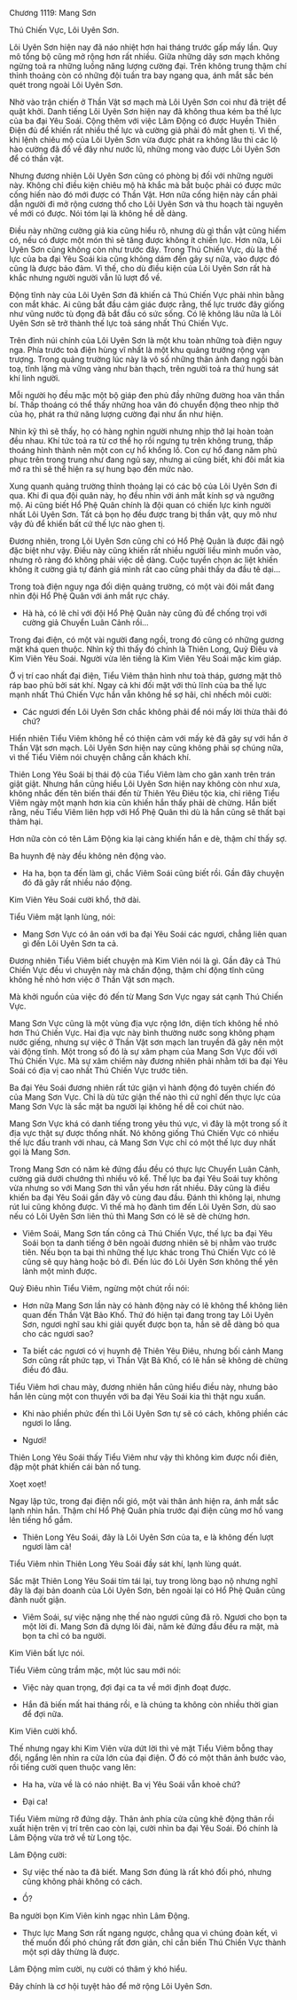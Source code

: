 




Chương 1119: Mang Sơn


Thú Chiến Vực, Lôi Uyên Sơn.

Lôi Uyên Sơn hiện nay đã náo nhiệt hơn hai tháng trước gấp mấy lần. Quy mô tổng bộ cũng mở rộng hơn rất nhiều. Giữa những dãy sơn mạch không ngừng toả ra những luồng năng lượng cường đại. Trên không trung thậm chí thỉnh thoảng còn có những đội tuần tra bay ngang qua, ánh mắt sắc bén quét trong ngoài Lôi Uyên Sơn.

Nhờ vào trận chiến ở Thần Vật sơ mạch mà Lôi Uyên Sơn coi như đã triệt để quật khởi. Danh tiếng Lôi Uyên Sơn hiện nay đã không thua kém ba thế lực của ba đại Yêu Soái. Cộng thêm với việc Lâm Động có được Huyền Thiên Điện đủ để khiến rất nhiều thế lực và cường giả phải đỏ mắt ghen tị. Vì thế, khi lệnh chiêu mộ của Lôi Uyên Sơn vừa được phát ra không lâu thì các lộ hào cường đã đổ về đây như nước lũ, những mong vào được Lôi Uyên Sơn để có thần vật.

Nhưng đương nhiên Lôi Uyên Sơn cũng có phòng bị đối với những người này. Không chỉ điều kiện chiêu mộ hà khắc mà bắt buộc phải có được mức cống hiến nào đó mới được có Thần Vật. Hơn nữa cống hiện này cần phải dẫn người đi mở rộng cương thổ cho Lôi Uyên Sơn và thu hoạch tài nguyên về mới có được. Nói tóm lại là không hề dễ dàng.

Điều này những cường giả kia cũng hiểu rõ, nhưng dù gì thần vật cũng hiếm có, nếu có được một món thì sẽ tăng được không ít chiến lực. Hơn nữa, Lôi Uyên Sơn cũng không còn như trước đây. Trong Thú Chiến Vực, dù là thế lực của ba đại Yêu Soái kia cũng không dám đến gây sự nữa, vào được đó cũng là được bảo đảm. Vì thế, cho dù điều kiện của Lôi Uyên Sơn rất hà khắc nhưng người người vẫn lũ lượt đổ về.

Động tĩnh này của Lôi Uyên Sơn đã khiến cả Thú Chiến Vực phải nhìn bằng con mắt khác. Ai cũng bắt đầu cảm giác được rằng, thế lực trước đây giống như vũng nước tù đọng đã bắt đầu có sức sống. Có lẽ không lâu nữa là Lôi Uyên Sơn sẽ trở thành thế lực toả sáng nhất Thú Chiến Vực.

Trên đỉnh núi chính của Lôi Uyên Sơn là một khu toàn những toà điện nguy nga. Phía trước toà điện hùng vĩ nhất là một khu quảng trưởng rộng vạn trượng. Trong quảng trường lúc này là vô số những thân ảnh đang ngồi bàn toạ, tĩnh lặng mà vững vàng như bàn thạch, trên người toả ra thứ hung sát khí linh người.

Mỗi người họ đều mặc một bộ giáp đen phủ đầy những đường hoa văn thần bí. Thấp thoáng có thể thấy những hoa văn đó chuyển động theo nhịp thở của họ, phát ra thứ năng lượng cường đại như ẩn như hiện.

Nhìn kỹ thì sẽ thấy, họ có hàng nghìn người nhưng nhịp thở lại hoàn toàn đều nhau. Khí tức toả ra từ cơ thể họ rồi ngưng tụ trên không trung, thấp thoáng hình thành nên một con cự hổ khổng lồ. Con cự hổ đang năm phủ phục trên trong trung như đang ngủ say, nhưng ai cũng biết, khi đôi mắt kia mở ra thì sẽ thể hiện ra sự hung bạo đến mức nào.

Xung quanh quảng trường thỉnh thoảng lại có các bộ của Lôi Uyên Sơn đi qua. Khi đi qua đội quân này, họ đều nhìn với ánh mắt kính sợ và ngưỡng mộ. Ai cũng biết Hổ Phệ Quân chính là đội quan có chiến lực kinh người nhất Lôi Uyên Sơn. Tất cả bọn họ đều được trang bị thần vật, quy mô như vậy đủ để khiến bất cứ thế lực nào ghen tị.

Đương nhiên, trong Lôi Uyên Sơn cũng chỉ có Hổ Phệ Quân là được đãi ngộ đặc biệt như vậy. Điều này cũng khiến rất nhiều người liều mình muốn vào, nhưng rõ ràng đó không phải việc dễ dàng. Cuộc tuyển chọn ác liệt khiến không ít cường giả tự đánh giá mình rất cao cũng phải thấy da đầu tê dại…

Trong toà điện nguy nga đối diện quảng trường, có một vài đôi mắt đang nhìn đội Hổ Phệ Quân với ánh mắt rực cháy.

- Hà hà, có lẽ chỉ với đội Hổ Phệ Quân này cũng đủ để chống trọi với cường giả Chuyển Luân Cảnh rồi…

Trong đại điện, có một vài người đang ngồi, trong đó cũng có những gương mặt khá quen thuộc. Nhìn kỹ thì thấy đó chính là Thiên Long, Quỷ Điêu và Kim Viên Yêu Soái. Người vừa lên tiếng là Kim Viên Yêu Soái mặc kim giáp.

Ở vị trí cao nhất đại điện, Tiểu Viêm thân hình như toà tháp, gương mặt thô ráp bao phủ bởi sát khí. Ngay cả khi đối mặt với thủ lĩnh của ba thế lực mạnh nhất Thú Chiến Vực hắn vẫn không hề sợ hãi, chỉ nhếch môi cười:

- Các ngươi đến Lôi Uyên Sơn chắc không phải để nói mấy lời thừa thãi đó chứ?

Hiển nhiên Tiểu Viêm không hề có thiện cảm với mấy kẻ đã gây sự với hắn ở Thần Vật sơn mạch. Lôi Uyên Sơn hiện nay cũng không phải sợ chúng nữa, vì thế Tiểu Viêm nói chuyện chẳng cần khách khí.

Thiên Long Yêu Soái bị thái độ của Tiểu Viêm làm cho gân xanh trên trán giật giật. Nhưng hắn cũng hiểu Lôi Uyên Sơn hiện nay không còn như xưa, không nhắc đến tên biến thái đến từ Thiên Yêu Điêu tộc kia, chỉ riêng Tiểu Viêm ngày một mạnh hơn kia cũn khiến hắn thấy phải dè chừng. Hắn biết rằng, nếu Tiểu Viêm liên hợp với Hổ Phệ Quân thì dù là hắn cũng sẽ thất bại thảm hại.

Hơn nữa còn có tên Lâm Động kia lại càng khiến hắn e dè, thậm chí thấy sợ.

Ba huynh đệ này đều không nên động vào.

- Ha ha, bọn ta đến làm gì, chắc Viêm Soái cũng biết rồi. Gần đây chuyện đó đã gây rất nhiều náo động.

Kim Viên Yêu Soái cười khổ, thở dài.

Tiểu Viêm mặt lạnh lùng, nói:

- Mang Sơn Vực có ân oán với ba đại Yêu Soái các ngươi, chẳng liên quan gì đến Lôi Uyên Sơn ta cả.

Đương nhiên Tiểu Viêm biết chuyện mà Kim Viên nói là gì. Gần đây cả Thú Chiến Vực đều vì chuyện này mà chấn động, thậm chí động tĩnh cũng không hề nhỏ hơn việc ở Thần Vật sơn mạch.

Mà khởi nguồn của việc đó đến từ Mang Sơn Vực ngay sát cạnh Thú Chiến Vực.

Mang Sơn Vực cũng là một vùng địa vực rộng lớn, diện tích không hề nhỏ hơn Thú Chiến Vực. Hai địa vực này bình thường nước song không phạm nước giếng, nhưng sự việc ở Thần Vật sơn mạch lan truyền đã gây nên một vài động tĩnh. Một trong số đó là sự xâm phạm của Mang Sơn Vực đối với Thú Chiến Vực. Mà sự xâm chiếm này đương nhiên phải nhằm tới ba đại Yêu Soái có địa vị cao nhất Thú Chiến Vực trước tiên.

Ba đại Yêu Soái đương nhiên rất tức giận vì hành động đó tuyên chiến đó của Mang Sơn Vực. Chỉ là dù tức giận thế nào thì cứ nghĩ đến thực lực của Mang Sơn Vực là sắc mặt ba người lại không hề dễ coi chút nào.

Mang Sơn Vực khá có danh tiếng trong yêu thú vực, vì đây là một trong số ít địa vực thật sự được thống nhất. Nó không giống Thú Chiến Vực có nhiều thế lực đấu tranh với nhau, cả Mang Sơn Vực chỉ có một thế lực duy nhất gọi là Mang Sơn.

Trong Mang Sơn có năm kẻ đứng đầu đều có thực lực Chuyển Luân Cảnh, cường giả dưới chướng thì nhiều vô kể. Thế lực ba đại Yêu Soái tuy không vừa nhưng so với Mang Sơn thì vẫn yếu hơn rất nhiều. Đây cũng là điều khiến ba đại Yêu Soái gần đây vô cùng đau đầu. Đánh thì không lại, nhưng rút lui cũng không được. Vì thế mà họ đành tìm đến Lôi Uyên Sơn, dù sao nếu có Lôi Uyên Sơn liên thủ thì Mang Sơn có lẽ sẽ dè chừng hơn.

- Viêm Soái, Mang Sơn tấn công cả Thú Chiến Vực, thế lực ba đại Yêu Soái bọn ta danh tiếng ở bên ngoài đương nhiên sẽ bị nhằm vào trước tiên. Nếu bọn ta bại thì những thế lực khác trong Thú Chiến Vực có lẽ cũng sẽ quy hàng hoặc bỏ đi. Đến lúc đó Lôi Uyên Sơn không thể yên lành một mình được.

Quỷ Điêu nhìn Tiểu Viêm, ngừng một chút rồi nói:

- Hơn nữa Mang Sơn lần này có hành động này có lẽ không thể không liên quan đến Thần Vật Bảo Khố. Thứ đó hiện tại đang trong tay Lôi Uyên Sơn, ngươi nghĩ sau khi giải quyết được bọn ta, hắn sẽ dễ dàng bỏ qua cho các ngươi sao?

- Ta biết các ngươi có vị huynh đệ Thiên Yêu Điêu, nhưng bối cảnh Mang Sơn cũng rất phức tạp, vì Thần Vật Bả Khố, có lẽ hắn sẽ không dè chừng điều đó đâu.

Tiểu Viêm hơi chau mày, đương nhiên hắn cũng hiểu điều này, nhưng bảo hắn lên cùng một con thuyền với ba đại Yêu Soái kia thì thật ngu xuẩn.

- Khi nào phiền phức đến thì Lôi Uyên Sơn tự sẽ có cách, không phiền các ngươi lo lắng.

- Ngươi!

Thiên Long Yêu Soái thấy Tiểu Viêm như vậy thì không kìm được nổi điên, đập một phát khiến cái bàn nổ tung.

Xoẹt xoẹt!

Ngay lập tức, trong đại điện nổi gió, một vài thân ảnh hiện ra, ánh mắt sắc lạnh nhìn hắn. Thậm chí Hổ Phệ Quân phía trước đại điện cũng mơ hồ vang lên tiếng hổ gầm.

- Thiên Long Yêu Soái, đây là Lôi Uyên Sơn của ta, e là không đến lượt ngươi làm cà!

Tiểu Viêm nhìn Thiên Long Yêu Soái đầy sát khí, lạnh lùng quát.

Sắc mặt Thiên Long Yêu Soái tím tái lại, tuy trong lòng bạo nộ nhưng nghĩ đây là đại bản doanh của Lôi Uyên Sơn, bên ngoài lại có Hổ Phệ Quân cũng đành nuốt giận.

- Viêm Soái, sự việc nặng nhẹ thế nào ngươi cũng đã rõ. Ngươi cho bọn ta một lời đi. Mang Sơn đã dựng lôi đài, năm kẻ đứng đầu đều ra mặt, mà bọn ta chỉ có ba người.

Kim Viên bất lực nói.

Tiểu Viêm cũng trầm mặc, một lúc sau mới nói:

- Việc này quan trọng, đợi đại ca ta về mới định đoạt được.

- Hắn đã biến mất hai tháng rồi, e là chúng ta không còn nhiều thời gian để đợi nữa.

Kim Viên cười khổ.

Thế nhưng ngay khi Kim Viên vừa dứt lời thì vẻ mặt Tiểu Viêm bỗng thay đổi, ngẩng lên nhìn ra cửa lớn của đại điện. Ở đó có một thân ảnh bước vào, rồi tiếng cười quen thuộc vang lên:

- Ha ha, vừa về là có náo nhiệt. Ba vị Yêu Soái vẫn khoẻ chứ?

- Đại ca!

Tiểu Viêm mừng rỡ đứng dậy. Thân ảnh phía cửa cũng khẽ động thân rồi xuất hiện trên vị trí trên cao còn lại, cười nhìn ba đại Yêu Soái. Đó chính là Lâm Động vừa trở về từ Long tộc.

Lâm Động cười:

- Sự việc thế nào ta đã biết. Mang Sơn đúng là rất khó đối phó, nhưng cũng không phải không có cách.

- Ồ?

Ba người bọn Kim Viên kinh ngạc nhìn Lâm Động.

- Thực lực Mang Sơn rất ngang ngược, chẳng qua vì chúng đoàn kết, vì thế muốn đối phó chúng rất đơn giản, chỉ cần biến Thú Chiến Vực thành một sợi dây thừng là được.

Lâm Động mỉm cười, nụ cười có thâm ý khó hiểu.

Đây chính là cơ hội tuyệt hảo để mở rộng Lôi Uyên Sơn.




